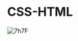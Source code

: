 # CSS-HTML
![7h7F](https://github.com/user-attachments/assets/2900fa2a-d58b-401a-9de5-030ab3a391f5)
